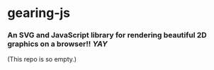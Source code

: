 # gearing-js
### An SVG and JavaScript library for rendering beautiful 2D graphics on a browser!! *YAY*

(This repo is so empty.)
